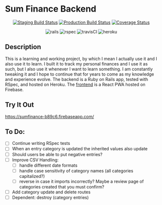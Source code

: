 
# Sum Finance Backend
<p align="center">
  <a href="https://travis-ci.org/travisdock/sum-backend.svg?branch=staging"><img src="https://img.shields.io/travis/travisdock/sum-backend/production.svg?style=plastic&label=Staging+Build" alt="Staging Build Status"></a>
  <a href="https://travis-ci.org/travisdock/sum-backend.svg?branch=production"><img src="https://img.shields.io/travis/travisdock/sum-backend/production.svg?style=plastic&label=Production+Build" alt="Production Build Status"></a>
  <a href='https://coveralls.io/github/travisdock/sum-backend?branch=production'><img 
  src="https://img.shields.io/coveralls/travisdock/sum-backend/production.svg?style=plastic&label=Coveralls+Coverage" alt='Coverage Status' /></a>

</p>

<p align="center">
<img src="https://user-images.githubusercontent.com/36681963/46639201-cba21300-cb32-11e8-9db8-27cabb7ed5f0.jpg" alt="rails" title="Built with Ruby on Rails">
<img src="https://user-images.githubusercontent.com/36681963/46639336-5e42b200-cb33-11e8-87df-2b30f6c3deb1.jpg" alt="rspec" title="Tested with RSpec">
<img src="https://user-images.githubusercontent.com/36681963/46639150-84b41d80-cb32-11e8-88c5-a7903ffad743.jpg" alt="travisCI" title="Continuous Integration with Travis CI">
<img src="https://user-images.githubusercontent.com/36681963/46583393-29940500-ca24-11e8-948b-9fd2591490de.jpg" alt="heroku" title="Deployed on Heroku">
</p>

## Description
This is a learning and working project, by which I mean I actually use it and I also use it to learn. I built it to track my personal finances and I use it as such, but I also use it whenever I want to learn something.  I am constantly tweaking it and I hope to continue that for years to come as my knowledge and experience evolve. The backend is a Ruby on Rails app, tested with RSpec, and hosted on Heroku.
The [frontend](https://github.com/travisdock/sum-frontend) is a React PWA hosted on Firebase.

## Try It Out
https://sumfinance-b89c6.firebaseapp.com/

## To Do:
- [ ] Continue writing RSpec tests
- [ ] When an entry category is updated the inherited values also update
- [ ] Should users be able to put negative entries?
- [ ] Improve CSV Handling:
  - [ ] handle different date formats
  - [ ] handle case sensitivity of category names (all categories capitalized?)
  - [ ] reverse in case it imports incorrectly? Maybe a review page of categories created that you must confirm?
- [ ] Add category update and delete routes
- [ ] Dependent: destroy (category entries)
